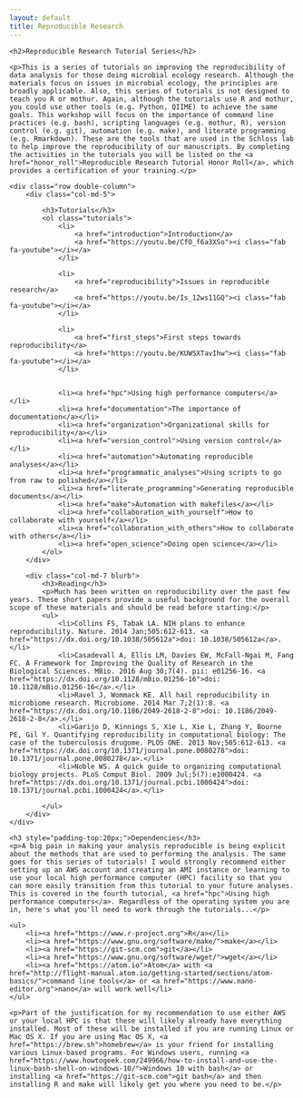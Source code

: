 ```yaml
---
layout: default
title: Reproducible Research
---
```

<div class="index">

	<h2>Reproducible Research Tutorial Series</h2>

	<p>This is a series of tutorials on improving the reproducibility of data analysis for those doing microbial ecology research. Although the materials focus on issues in microbial ecology, the principles are broadly applicable. Also, this series of tutorials is not designed to teach you R or mothur. Again, although the tutorials use R and mothur, you could use other tools (e.g. Python, QIIME) to achieve the same goals. This workshop will focus on the importance of command line practices (e.g. bash), scripting languages (e.g. mothur, R), version control (e.g. git), automation (e.g. make), and literate programming (e.g. Rmarkdown). These are the tools that are used in the Schloss lab to help improve the reproducibility of our manuscripts. By completing the activities in the tutorials you will be listed on the <a href="honor_roll">Reproducible Research Tutorial Honor Roll</a>, which provides a certification of your training.</p>

	<div class="row double-column">
		<div class="col-md-5">

			<h3>Tutorials</h3>
			<ol class="tutorials">
				<li>
					<a href="introduction">Introduction</a>
					<a href="https://youtu.be/CfO_f6a3XSo"><i class="fab fa-youtube"></i></a>
				</li>

				<li>
					<a href="reproducibility">Issues in reproducible research</a>
					<a href="https://youtu.be/Is_12ws11GQ"><i class="fab fa-youtube"></i></a>
				</li>

				<li>
					<a href="first_steps">First steps towards reproducibility</a>
					<a href="https://youtu.be/KUWSXTavIhw"><i class="fab fa-youtube"></i></a>
				</li>


				<li><a href="hpc">Using high performance computers</a></li>
				<li><a href="documentation">The importance of documentation</a></li>
				<li><a href="organization">Organizational skills for reproducibility</a></li>
				<li><a href="version_control">Using version control</a></li>
				<li><a href="automation">Automating reproducible analyses</a></li>
				<li><a href="programmatic_analyses">Using scripts to go from raw to polished</a></li>
				<li><a href="literate_programming">Generating reproducible documents</a></li>
				<li><a href="make">Automation with makefiles</a></li>
				<li><a href="collaboration_with_yourself">How to collaborate with yourself</a></li>
				<li><a href="collaboration_with_others">How to collaborate with others</a></li>
				<li><a href="open_science">Doing open science</a></li>
			</ol>
		</div>

		<div class="col-md-7 blurb">
			<h3>Reading</h3>
			<p>Much has been written on reproducibility over the past few years. These short papers provide a useful background for the overall scope of these materials and should be read before starting:</p>
			<ul>
				<li>Collins FS, Tabak LA. NIH plans to enhance reproducibility. Nature. 2014 Jan;505:612-613. <a href="https://dx.doi.org/10.1038/505612a">doi: 10.1038/505612a</a>.</li>
				<li>Casadevall A, Ellis LM, Davies EW, McFall-Ngai M, Fang FC. A Framework for Improving the Quality of Research in the Biological Sciences. MBio. 2016 Aug 30;7(4). pii: e01256-16. <a href="https://dx.doi.org/10.1128/mBio.01256-16">doi: 10.1128/mBio.01256-16</a>.</li>
				<li>Ravel J, Wommack KE. All hail reproducibility in microbiome research. Microbiome. 2014 Mar 7;2(1):8. <a href="https://dx.doi.org/10.1186/2049-2618-2-8">doi: 10.1186/2049-2618-2-8</a>.</li>
				<li>Garijo D, Kinnings S, Xie L, Xie L, Zhang Y, Bourne PE, Gil Y. Quantifying reproducibility in computational biology: The case of the tuberculosis drugome. PLOS ONE. 2013 Nov;505:612-613. <a href="https://dx.doi.org/10.1371/journal.pone.0080278">doi: 10.1371/journal.pone.0080278</a>.</li>
				<li>Noble WS. A quick guide to organizing computational biology projects. PLoS Comput Biol. 2009 Jul;5(7):e1000424. <a href="https://dx.doi.org/10.1371/journal.pcbi.1000424">doi: 10.1371/journal.pcbi.1000424</a>.</li>

			</ul>
		</div>
	</div>

	<h3 style="padding-top:20px;">Dependencies</h3>
	<p>A big pain in making your analysis reproducible is being explicit about the methods that are used to performing the analysis. The same goes for this series of tutorials! I would strongly recommend either setting up an AWS account and creating an AMI instance or learning to use your local high performance computer (HPC) facility so that you can more easily transition from this tutorial to your future analyses. This is covered in the fourth tutorial, <a href="hpc">Using high performance computers</a>. Regardless of the operating system you are in, here's what you'll need to work through the tutorials...</p>

	<ul>
		<li><a href="https://www.r-project.org">R</a></li>
		<li><a href="https://www.gnu.org/software/make/">make</a></li>
		<li><a href="https://git-scm.com">git</a></li>
		<li><a href="https://www.gnu.org/software/wget/">wget</a></li>
		<li><a href="https://atom.io">Atom</a> with <a href="http://flight-manual.atom.io/getting-started/sections/atom-basics/">command line tools</a> or <a href="https://www.nano-editor.org">nano</a> will work well</li>
	</ul>

	<p>Part of the justification for my recommendation to use either AWS or your local HPC is that these will likely already have everything installed. Most of these will be installed if you are running Linux or Mac OS X. If you are using Mac OS X, <a href="https://brew.sh">homebrew</a> is your friend for installing various Linux-based programs. For Windows users, running <a href="https://www.howtogeek.com/249966/how-to-install-and-use-the-linux-bash-shell-on-windows-10/">Windows 10 with bash</a> or installing <a href="https://git-scm.com">git bash</a> and then installing R and make will likely get you where you need to be.</p>
</div>

